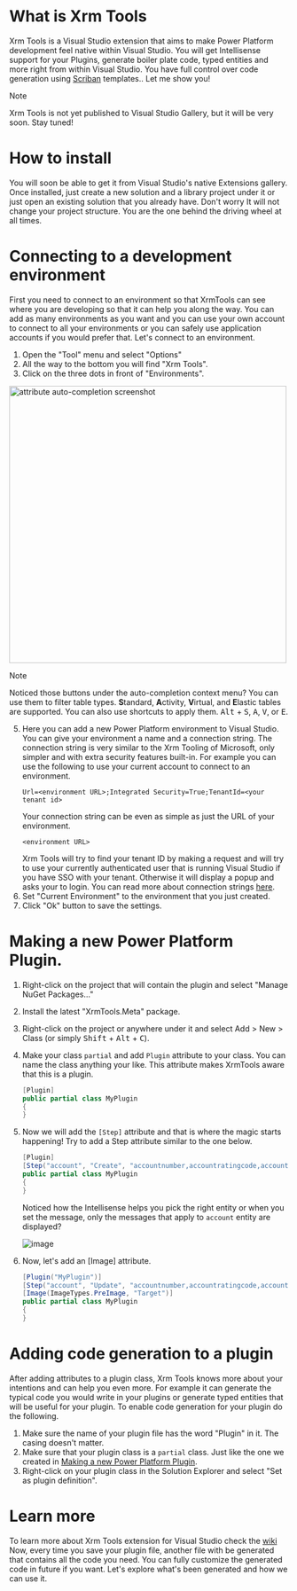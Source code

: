 # What is Xrm Tools
Xrm Tools is a Visual Studio extension that aims to make Power Platform development feel native within Visual Studio. You will get Intellisense support for your Plugins, generate boiler plate code, typed entities and more right from within Visual Studio. You have full control over code generation using [Scriban](https://github.com/scriban/scriban) templates.. Let me show you!

> [!NOTE]
>
> Xrm Tools is not yet published to Visual Studio Gallery, but it will be very soon. Stay tuned!

# How to install
You will soon be able to get it from Visual Studio's native Extensions gallery. Once installed, just create a new solution and a library project under it or just open an existing solution that you already have. Don't worry It will not change your project structure. You are the one behind the driving wheel at all times.

# Connecting to a development environment
First you need to connect to an environment so that XrmTools can see where you are developing so that it can help you along the way. You can add as many environments as you want and you can use your own account to connect to all your environments or you can safely use application accounts if you would prefer that. Let's connect to an environment.
1. Open the "Tool" menu and select "Options"
2. All the way to the bottom you will find "Xrm Tools".
3. Click on the three dots in front of "Environments".

<img src="https://github.com/user-attachments/assets/3afd3687-3ca2-4c96-8e6f-51a047da7b02" alt="attribute auto-completion screenshot" width=500 />

> [!NOTE]
>
> Noticed those buttons under the auto-completion context menu? You can use them to filter table types. **S**tandard, **A**ctivity, **V**irtual, and **E**lastic tables are supported. You can also use shortcuts to apply them. <kbd>Alt</kbd> + <kbd>S</kbd>, <kbd>A</kbd>, <kbd>V</kbd>, or <kbd>E</kbd>.

5. Here you can add a new Power Platform environment to Visual Studio. You can give your environment a name and a connection string. The connection string is very similar to the Xrm Tooling of Microsoft, only simpler and with extra security features built-in. For example you can use the following to use your current account to connect to an environment.
   ```shell
   Url=<environment URL>;Integrated Security=True;TenantId=<your tenant id>
   ```
   Your connection string can be even as simple as just the URL of your environment.
   ```shell
   <environment URL>
   ```
   Xrm Tools will try to find your tenant ID by making a request and will try to use your currently authenticated user that is running Visual Studio if you have SSO with your tenant. Otherwise it will display a popup and asks your to login.
   You can read more about connection strings [here](https://github.com/rezanid/xrmtools/wiki/Providing-Connection-Strings).
7. Set "Current Environment" to the environment that you just created.
8. Click "Ok" button to save the settings.

# Making a new Power Platform Plugin.
1. Right-click on the project that will contain the plugin and select "Manage NuGet Packages..."
2. Install the latest "XrmTools.Meta" package.
3. Right-click on the project or anywhere under it and select Add > New > Class (or simply <kbd>Shift</kbd> + <kbd>Alt</kbd> + <kbd>C</kbd>).
4. Make your class `partial` and add `Plugin` attribute to your class. You can name the class anything your like. This attribute makes XrmTools aware that this is a plugin.
   ```csharp
   [Plugin]
   public partial class MyPlugin
   {
   }
   ```
5. Now we will add the `[Step]` attribute and that is where the magic starts happening! Try to add a Step attribute similar to the one below.
   ```csharp
   [Plugin]
   [Step("account", "Create", "accountnumber,accountratingcode,accountcategorycode", Stages.PostOperation, ExecutionMode.Asynchronous)]
   public partial class MyPlugin
   {
   }
   ```
   Noticed how the Intellisense helps you pick the right entity or when you set the message, only the messages that apply to `account` entity are displayed?
   
   ![image](https://github.com/user-attachments/assets/cef86da3-6f8f-4936-b516-ca6935b2ad6a)

7. Now, let's add an [Image] attribute.
   ```csharp
   [Plugin("MyPlugin")]
   [Step("account", "Update", "accountnumber,accountratingcode,accountcategorycode", Stages.PostOperation, ExecutionMode.Asynchronous)]
   [Image(ImageTypes.PreImage, "Target")]
   public partial class MyPlugin
   {
   }
   ```

# Adding code generation to a plugin
After adding attributes to a plugin class, Xrm Tools knows more about your intentions and can help you even more. For example it can generate the typical code you would write in your plugins or generate typed entities that will be useful for your plugin. To enable code generation for your plugin do the following.
1. Make sure the name of your plugin file has the word "Plugin" in it. The casing doesn't matter.
2. Make sure that your plugin class is a `partial` class. Just like the one we created in [Making a new Power Platform Plugin](#making-a-new-Power-Platform-Plugin).
3. Right-click on your plugin class in the Solution Explorer and select "Set as plugin definition".

# Learn more
To learn more about Xrm Tools extension for Visual Studio check the [wiki](https://github.com/rezanid/xrmtools/wiki)
Now, every time you save your plugin file, another file with be generated that contains all the code you need. You can fully customize the generated code in future if you want. Let's explore what's been generated and how we can use it.
